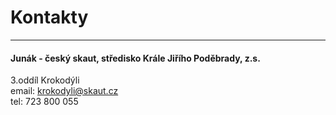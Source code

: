 # Kontakty
---------------------

#### Junák - český skaut, středisko Krále Jiřího Poděbrady, z.s.  

3.oddíl Krokodýli  
email: krokodyli@skaut.cz  
tel: 723 800 055  
